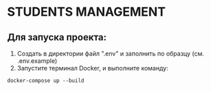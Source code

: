 # STUDENTS MANAGEMENT

## Для запуска проекта:
1. Создать в директории файл ".env" и заполнить по образцу (см. .env.example)
2. Запустите терминал Docker, и выполните команду:
 ```docker
 docker-compose up --build
 ```
